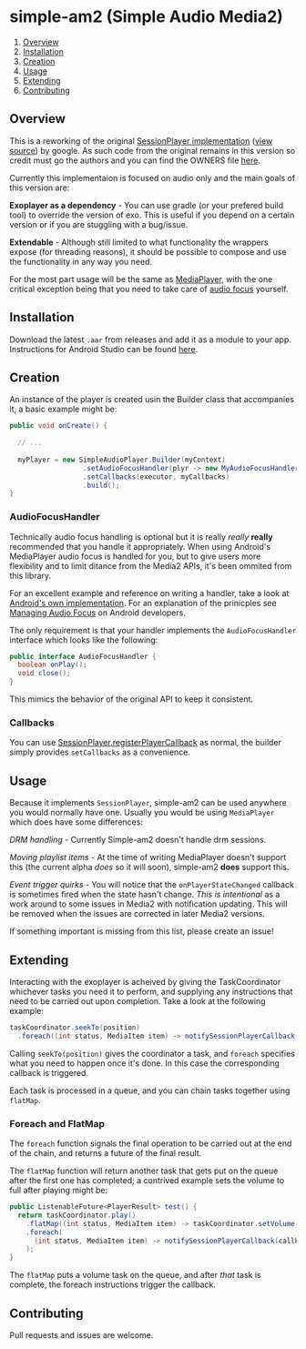 # simple-am2 (Simple Audio Media2)

1. [Overview](#overview)
2. [Installation](#installation)
3. [Creation](#creation)
4. [Usage](#usage)
5. [Extending](#extending)
6. [Contributing](#contributing)

## Overview
This is a reworking of the original [SessionPlayer implementation](https://developer.android.com/reference/androidx/media2/player/MediaPlayer) ([view source](https://cs.android.com/androidx/platform/frameworks/support/+/androidx-master-dev:media2/player/src/main/java/androidx/media2/player/MediaPlayer.java)) by google. As such code from the original remains in this version so credit must go the authors and you can find the OWNERS file [here](https://cs.android.com/androidx/platform/frameworks/support/+/androidx-master-dev:media2/OWNERS). 

Currently this implementaion is focused on audio only and the main goals of this version are:

**Exoplayer as a dependency** - You can use gradle (or your prefered build tool) to override the version of exo. This is useful if you depend on a certain version or if you are stuggling with a bug/issue.

**Extendable** - Although still limited to what functionality the wrappers expose (for threading reasons), it should be possible to compose and use the functionality in any way you need.

For the most part usage will be the same as [MediaPlayer](https://developer.android.com/reference/androidx/media2/player/MediaPlayer), with the one critical exception being that you need to take care of [audio focus](#audiofocushandler) yourself.

## Installation
Download the latest `.aar` from releases and add it as a module to your app. Instructions for Android Studio can be found [here](https://developer.android.com/studio/projects/android-library#AddDependency).

## Creation
An instance of the player is created usin the Builder class that accompanies it, a basic example might be:
```java
public void onCreate() {
  
  // ...
  
  myPlayer = new SimpleAudioPlayer.Builder(myContext)
                  .setAudioFocusHandler(plyr -> new MyAudioFocusHandler(this, plyr))
                  .setCallbacks(executor, myCallbacks)
                  .build();
}
```

### AudioFocusHandler
Technically audio focus handling is optional but it is really *really* **really** recommended that you handle it appropriately. When using Android's MediaPlayer audio focus is handled for you, but to give users more flexibility and to limit ditance from the Media2 APIs, it's been ommited from this library.

For an excellent example and reference on writing a handler, take a look at [Android's own implementation](https://cs.android.com/androidx/platform/frameworks/support/+/androidx-master-dev:media2/player/src/main/java/androidx/media2/player/AudioFocusHandler.java). For an explanation of the prinicples see [Managing Audio Focus](https://developer.android.com/guide/topics/media-apps/audio-focus) on Android developers.

The only requirement is that your handler implements the `AudioFocusHandler` interface which looks like the following:
```java
public interface AudioFocusHandler {
  boolean onPlay();
  void close();
}
```
This mimics the behavior of the original API to keep it consistent.

### Callbacks 
You can use [SessionPlayer.registerPlayerCallback](https://developer.android.com/reference/androidx/media2/common/SessionPlayer#registerPlayerCallback(java.util.concurrent.Executor,%20androidx.media2.common.SessionPlayer.PlayerCallback)) as normal, the builder simply provides `setCallbacks` as a convenience.

## Usage
Because it implements `SessionPlayer`, simple-am2 can be used anywhere you would normally have one. Usually you would be using `MediaPlayer` which does have some differences:

*DRM handling* - Currently Simple-am2 doesn't handle drm sessions.

*Moving playlist items* - At the time of writing MediaPlayer doesn't support this (the current alpha *does* so it will soon), simple-am2 **does** support this.

*Event trigger quirks* - You will notice that the `onPlayerStateChanged` callback is sometimes fired when the state hasn't change. *This is intentional* as a work around to some issues in Media2 with notification updating. This will be removed when the issues are corrected in later Media2 versions.

If something important is missing from this list, please create an issue!

## Extending
Interacting with the exoplayer is acheived by giving the TaskCoordinator whichever tasks you need it to perform, and supplying any instructions that need to be carried out upon completion. Take a look at the following example:
```java
taskCoordinator.seekTo(position)
  .foreach((int status, MediaItem item) -> notifySessionPlayerCallback(callback -> callback.onSeekCompleted(this, position)));
```

Calling `seekTo(position)` gives the coordinator a task, and `foreach` specifies what you need to happen once it's done. In this case the corresponding callback is triggered.

Each task is processed in a queue, and you can chain tasks together using `flatMap`.

### Foreach and FlatMap

The `foreach` function signals the final operation to be carried out at the end of the chain, and returns a future of the final result.

The `flatMap` function will return another task that gets put on the queue after the first one has completed; a contrived example sets the volume to full after playing might be:
```java
public ListenableFuture<PlayerResult> test() {
  return taskCoordinator.play()
    .flatMap((int status, MediaItem item) -> taskCoordinator.setVolume(1f))
    .foreach(
      (int status, MediaItem item) -> notifySessionPlayerCallback(callback -> callback.onPlayerStateChanged(this, PLAYER_STATE_PLAYING))
    );
}
```

The `flatMap` puts a volume task on the queue, and after *that* task is complete, the foreach instructions trigger the callback.

## Contributing
Pull requests and issues are welcome.
